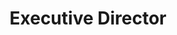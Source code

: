 ---
title: "Executive Director"
description: "Position filled"
hideImage: true
noTimeEstimate: true
toc: true
---